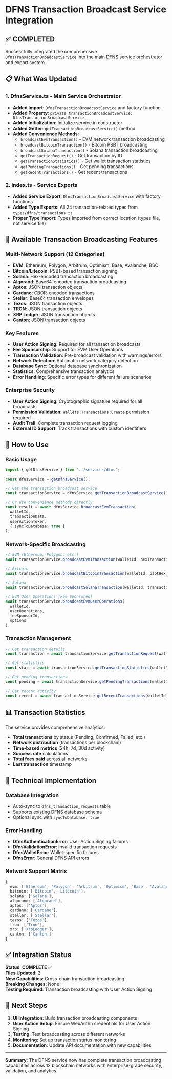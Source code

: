 # DFNS Transaction Broadcast Service Integration

## ✅ **COMPLETED**

Successfully integrated the comprehensive `DfnsTransactionBroadcastService` into the main DFNS service orchestrator and export system.

## 📋 **What Was Updated**

### 1. **DfnsService.ts** - Main Service Orchestrator
- **Added Import**: `DfnsTransactionBroadcastService` and factory function
- **Added Property**: `private transactionBroadcastService: DfnsTransactionBroadcastService`
- **Added Initialization**: Initialize service in constructor
- **Added Getter**: `getTransactionBroadcastService()` method
- **Added Convenience Methods**: 
  - `broadcastEvmTransaction()` - EVM network transaction broadcasting
  - `broadcastBitcoinTransaction()` - Bitcoin PSBT broadcasting
  - `broadcastSolanaTransaction()` - Solana transaction broadcasting
  - `getTransactionRequest()` - Get transaction by ID
  - `getTransactionStatistics()` - Get wallet transaction statistics
  - `getPendingTransactions()` - Get pending transactions
  - `getRecentTransactions()` - Get recent transactions

### 2. **index.ts** - Service Exports
- **Added Service Export**: `DfnsTransactionBroadcastService` with factory functions
- **Added Type Exports**: All 24 transaction-related types from `types/dfns/transactions.ts`
- **Proper Type Import**: Types imported from correct location (types file, not service file)

## 🎯 **Available Transaction Broadcasting Features**

### **Multi-Network Support** (12 Categories)
- **EVM**: Ethereum, Polygon, Arbitrum, Optimism, Base, Avalanche, BSC
- **Bitcoin/Litecoin**: PSBT-based transaction signing
- **Solana**: Hex-encoded transaction broadcasting
- **Algorand**: Base64-encoded transaction broadcasting
- **Aptos**: JSON transaction objects
- **Cardano**: CBOR-encoded transactions
- **Stellar**: Base64 transaction envelopes
- **Tezos**: JSON transaction objects
- **TRON**: JSON transaction objects
- **XRP Ledger**: JSON transaction objects
- **Canton**: JSON transaction objects

### **Key Features**
- **User Action Signing**: Required for all transaction broadcasts
- **Fee Sponsorship**: Support for EVM User Operations
- **Transaction Validation**: Pre-broadcast validation with warnings/errors
- **Network Detection**: Automatic network category detection
- **Database Sync**: Optional database synchronization
- **Statistics**: Comprehensive transaction analytics
- **Error Handling**: Specific error types for different failure scenarios

### **Enterprise Security**
- **User Action Signing**: Cryptographic signature required for all broadcasts
- **Permission Validation**: `Wallets:Transactions:Create` permission required
- **Audit Trail**: Complete transaction request logging
- **External ID Support**: Track transactions with custom identifiers

## 🚀 **How to Use**

### **Basic Usage**
```typescript
import { getDfnsService } from '../services/dfns';

const dfnsService = getDfnsService();

// Get the transaction broadcast service
const transactionService = dfnsService.getTransactionBroadcastService();

// Or use convenience methods directly
const result = await dfnsService.broadcastEvmTransaction(
  walletId,
  transactionData,
  userActionToken,
  { syncToDatabase: true }
);
```

### **Network-Specific Broadcasting**
```typescript
// EVM (Ethereum, Polygon, etc.)
await transactionService.broadcastEvmTransaction(walletId, hexTransaction, options);

// Bitcoin
await transactionService.broadcastBitcoinTransaction(walletId, psbtHex, options);

// Solana
await transactionService.broadcastSolanaTransaction(walletId, transactionHex, options);

// EVM User Operations (Fee Sponsored)
await transactionService.broadcastEvmUserOperations(
  walletId, 
  userOperations, 
  feeSponsorId, 
  options
);
```

### **Transaction Management**
```typescript
// Get transaction details
const transaction = await transactionService.getTransactionRequest(walletId, transactionId);

// Get statistics
const stats = await transactionService.getTransactionStatistics(walletId);

// Get pending transactions
const pending = await transactionService.getPendingTransactions(walletId);

// Get recent activity
const recent = await transactionService.getRecentTransactions(walletId, 20);
```

## 📊 **Transaction Statistics**

The service provides comprehensive analytics:

- **Total transactions** by status (Pending, Confirmed, Failed, etc.)
- **Network distribution** (transactions per blockchain)
- **Time-based metrics** (24h, 7d, 30d activity)
- **Success rate** calculations
- **Total fees paid** across all networks
- **Last transaction** timestamp

## 🔧 **Technical Implementation**

### **Database Integration**
- Auto-sync to `dfns_transaction_requests` table
- Supports existing DFNS database schema
- Optional sync with `syncToDatabase: true`

### **Error Handling**
- **DfnsAuthenticationError**: User Action Signing failures
- **DfnsValidationError**: Invalid transaction requests
- **DfnsWalletError**: Wallet-specific failures
- **DfnsError**: General DFNS API errors

### **Network Support Matrix**
```typescript
{
  evm: ['Ethereum', 'Polygon', 'Arbitrum', 'Optimism', 'Base', 'Avalanche', 'Bsc'],
  bitcoin: ['Bitcoin', 'Litecoin'],
  solana: ['Solana'],
  algorand: ['Algorand'],
  aptos: ['Aptos'],
  cardano: ['Cardano'],
  stellar: ['Stellar'],
  tezos: ['Tezos'],
  tron: ['Tron'],
  xrp: ['XrpLedger'],
  canton: ['Canton']
}
```

## ✅ **Integration Status**

**Status**: **COMPLETE** ✅  
**Files Updated**: 2  
**New Capabilities**: Cross-chain transaction broadcasting  
**Breaking Changes**: None  
**Testing Required**: Transaction broadcasting with User Action Signing  

## 🔄 **Next Steps**

1. **UI Integration**: Build transaction broadcasting components
2. **User Action Setup**: Ensure WebAuthn credentials for User Action Signing
3. **Testing**: Test broadcasting across different networks
4. **Monitoring**: Set up transaction status monitoring
5. **Documentation**: Update API documentation with new capabilities

---

**Summary**: The DFNS service now has complete transaction broadcasting capabilities across 12 blockchain networks with enterprise-grade security, validation, and analytics.
